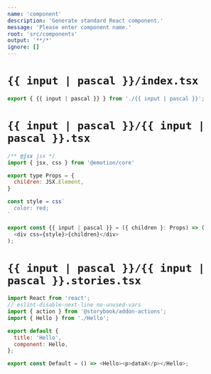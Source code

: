 ```yaml
---
name: 'component'
description: 'Generate standard React component.'
message: 'Please enter component name.'
root: 'src/components'
output: '**/*'
ignore: []
---
```


# `{{ input | pascal }}/index.tsx`

```javascript
export { {{ input | pascal }} } from './{{ input | pascal }}';
```

# `{{ input | pascal }}/{{ input | pascal }}.tsx`

```javascript
/** @jsx jsx */
import { jsx, css } from '@emotion/core'

export type Props = {
  children: JSX.Element,
}

const style = css`
  color: red;
`

export const {{ input | pascal }} = ({ children }: Props) => (
  <div css={style}>{children}</div>
);
```

# `{{ input | pascal }}/{{ input | pascal }}.stories.tsx`

```javascript
import React from 'react';
// eslint-disable-next-line no-unused-vars
import { action } from '@storybook/addon-actions';
import { Hello } from './Hello';

export default {
  title: 'Hello',
  component: Hello,
};

export const Default = () => <Hello><p>dataX</p></Hello>;
```